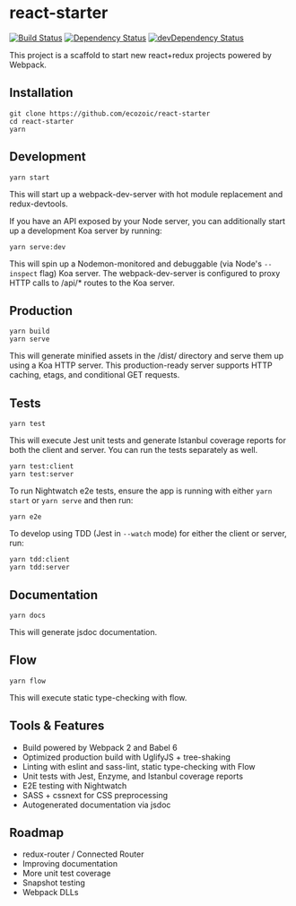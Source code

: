 # react-starter
[![Build Status](https://travis-ci.org/ecozoic/react-starter.svg?branch=master)](https://travis-ci.org/ecozoic/react-starter) [![Dependency Status](https://david-dm.org/ecozoic/react-starter.svg)](https://david-dm.org/ecozoic/react-starter) [![devDependency Status](https://david-dm.org/ecozoic/react-starter/dev-status.png)](https://david-dm.org/ecozoic/react-starter?type=dev)

This project is a scaffold to start new react+redux projects powered by Webpack.

## Installation
```
git clone https://github.com/ecozoic/react-starter
cd react-starter
yarn
```

## Development
```
yarn start
```

This will start up a webpack-dev-server with hot module replacement and redux-devtools.

If you have an API exposed by your Node server, you can additionally start up a development Koa server by running:
```
yarn serve:dev
```

This will spin up a Nodemon-monitored and debuggable (via Node's ```--inspect``` flag) Koa server. The webpack-dev-server is configured to proxy HTTP calls to /api/* routes to the Koa server.

## Production
```
yarn build
yarn serve
```

This will generate minified assets in the /dist/ directory and serve them up using a Koa HTTP server. This production-ready server supports HTTP caching, etags, and conditional GET requests.

## Tests
```
yarn test
```

This will execute Jest unit tests and generate Istanbul coverage reports for both the client and server. You can run the tests separately as well.
```
yarn test:client
yarn test:server
```

To run Nightwatch e2e tests, ensure the app is running with either ```yarn start``` or ```yarn serve``` and then run:
```
yarn e2e
```

To develop using TDD (Jest in ```--watch``` mode) for either the client or server, run:
```
yarn tdd:client
yarn tdd:server
```

## Documentation
```
yarn docs
```

This will generate jsdoc documentation.

## Flow
```
yarn flow
```

This will execute static type-checking with flow.

## Tools & Features
* Build powered by Webpack 2 and Babel 6
* Optimized production build with UglifyJS + tree-shaking
* Linting with eslint and sass-lint, static type-checking with Flow
* Unit tests with Jest, Enzyme, and Istanbul coverage reports
* E2E testing with Nightwatch
* SASS + cssnext for CSS preprocessing
* Autogenerated documentation via jsdoc

## Roadmap
* redux-router / Connected Router
* Improving documentation
* More unit test coverage
* Snapshot testing
* Webpack DLLs